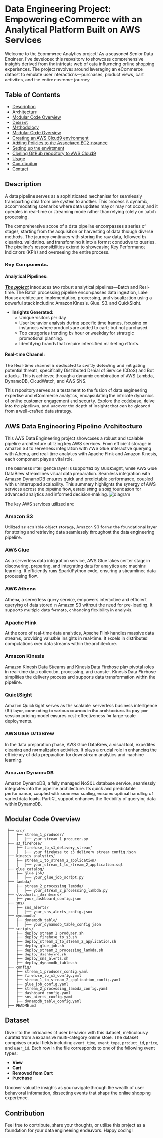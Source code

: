 # Data Engineering Project: Empowering eCommerce with an Analytical Platform Built on AWS Services

Welcome to the Ecommerce Analytics project! As a seasoned Senior Data Engineer, I've developed this repository to showcase comprehensive insights derived from the intricate web of data influencing online shopping experiences. The project revolves around leveraging an eCommerce dataset to emulate user interactions—purchases, product views, cart activities, and the entire customer journey.

## Table of Contents 

- [Description](#description) 
- [Architecture](#architecture)
- [Modular Code Overview](#modular-code-overview)
- [Dataset](#Dataset)
- [Methodology](#Methodology)
- [Modular Code Overview](#modular-code-overview)
- [Creating an AWS Cloud9 environment](#creating-an-AWS-Cloud9-environment)
- [Adding Policies to the Associated EC2 Instance](#Adding-Policies-to-the-Associated-EC2-Instance)
- [Setting up the enviroment](#setting-up-the-enviroment)
- [Cloning GitHub repository to AWS Cloud9](#Cloning-GitHub-repository-to-AWS-Cloud9)
- [Usage](#usage) 
- [Contribution](#contribution)
- [Contact](#contact)

## Description

A data pipeline serves as a sophisticated mechanism for seamlessly transporting data from one system to another. This process is dynamic, accommodating scenarios where data updates may or may not occur, and it operates in real-time or streaming mode rather than relying solely on batch processing.

The comprehensive scope of a data pipeline encompasses a series of stages, starting from the acquisition or harvesting of data through diverse methods. The journey continues with storing the raw data, followed by cleaning, validating, and transforming it into a format conducive to queries. The pipeline's responsibilities extend to showcasing Key Performance Indicators (KPIs) and overseeing the entire process.

### Key Components:

#### Analytical Pipelines:

***[The project](https://github.com/diegovillatoromx/aws_big_data_project_eccomerce/)*** introduces two robust analytical pipelines—Batch and Real-time. The Batch processing pipeline encompasses data ingestion, Lake House architecture implementation, processing, and visualization using a powerful stack including Amazon Kinesis, Glue, S3, and QuickSight.

- **Insights Generated:**
  - Unique visitors per day
  - User behavior analysis during specific time frames, focusing on instances where products are added to carts but not purchased.
  - Top categories trending by hour or weekday for strategic promotional planning.
  - Identifying brands that require intensified marketing efforts.

#### Real-time Channel:
The Real-time channel is dedicated to swiftly detecting and mitigating potential threats, specifically Distributed Denial of Service (DDoS) and Bot attacks. This is achieved through a dynamic combination of AWS Lambda, DynamoDB, CloudWatch, and AWS SNS.

This repository serves as a testament to the fusion of data engineering expertise and eCommerce analytics, encapsulating the intricate dynamics of online customer engagement and security. Explore the codebase, delve into the pipelines, and uncover the depth of insights that can be gleaned from a well-crafted data strategy.


## AWS Data Engineering Pipeline Architecture

This AWS Data Engineering project showcases a robust and scalable pipeline architecture utilizing key AWS services. From efficient storage in Amazon S3 to serverless integration with AWS Glue, interactive querying with Athena, and real-time analytics with Apache Flink and Amazon Kinesis, each component plays a vital role.

The business intelligence layer is supported by QuickSight, while AWS Glue DataBrew streamlines visual data preparation. Seamless integration with Amazon DynamoDB ensures quick and predictable performance, coupled with uninterrupted scalability. This summary highlights the synergy of AWS services across the pipeline flow, establishing a solid foundation for advanced analytics and informed decision-making.
![diagram](https://github.com/diegovillatoromx/aws_big_data_project_eccomerce/blob/main/ecomm_platform.png)

The  key AWS services utilized are:
### Amazon S3

Utilized as scalable object storage, Amazon S3 forms the foundational layer for storing and retrieving data seamlessly throughout the data engineering pipeline.

### AWS Glue

As a serverless data integration service, AWS Glue takes center stage in discovering, preparing, and integrating data for analytics and machine learning. It efficiently runs Spark/Python code, ensuring a streamlined data processing flow.

### AWS Athena

Athena, a serverless query service, empowers interactive and efficient querying of data stored in Amazon S3 without the need for pre-loading. It supports multiple data formats, enhancing flexibility in analysis.

### Apache Flink

At the core of real-time data analytics, Apache Flink handles massive data streams, providing valuable insights in real-time. It excels in distributed computations over data streams within the architecture.

### Amazon Kinesis

Amazon Kinesis Data Streams and Kinesis Data Firehose play pivotal roles in real-time data collection, processing, and transfer. Kinesis Data Firehose simplifies the delivery process and supports data transformation within the pipeline.

### QuickSight

Amazon QuickSight serves as the scalable, serverless business intelligence (BI) layer, connecting to various sources in the architecture. Its pay-per-session pricing model ensures cost-effectiveness for large-scale deployments.

### AWS Glue DataBrew

In the data preparation phase, AWS Glue DataBrew, a visual tool, expedites cleaning and normalization activities. It plays a crucial role in enhancing the efficiency of data preparation for downstream analytics and machine learning.

### Amazon DynamoDB

Amazon DynamoDB, a fully managed NoSQL database service, seamlessly integrates into the pipeline architecture. Its quick and predictable performance, coupled with seamless scaling, ensures optimal handling of varied data loads. PartiQL support enhances the flexibility of querying data within DynamoDB.



## Modular Code Overview
```arduino
 ├── src/
 │   ├── stream_1_producer/
 │   │   ├── your_stream_1_producer.py
 ├── s3_firehose/
 │   ├── firehose_to_s3_delivery_stream/
 │   │   ├── your_firehose_to_s3_delivery_stream_config.json
 ├── kinesis_analytics/
 │   ├── stream_1_to_stream_2_application/
 │   │   ├── your_stream_1_to_stream_2_application.sql
 ├── glue_catalog/
 │   ├── glue_job/
 │   │   ├── your_glue_job_script.py
 ├── lambda/
 │   ├── stream_2_processing_lambda/
 │   │   ├── your_stream_2_processing_lambda.py
 ├── cloudwatch_dashboard/
 │   ├── your_dashboard_config.json
 ├── sns/
 │   ├── sns_alerts/
 │   │   ├── your_sns_alerts_config.json
 ├── dynamodb/
 │   ├── dynamodb_table/
 │   │   ├── your_dynamodb_table_config.json
 ├── scripts/
 │   ├── deploy_stream_1_producer.sh
 │   ├── deploy_firehose_to_s3.sh
 │   ├── deploy_stream_1_to_stream_2_application.sh
 │   ├── deploy_glue_job.sh
 │   ├── deploy_stream_2_processing_lambda.sh
 │   ├── deploy_dashboard.sh
 │   ├── deploy_sns_alerts.sh
 │   ├── deploy_dynamodb_table.sh
 ├── config/
 │   ├── stream_1_producer_config.yaml
 │   ├── firehose_to_s3_config.yaml
 │   ├── stream_1_to_stream_2_application_config.yaml
 │   ├── glue_job_config.yaml
 │   ├── stream_2_processing_lambda_config.yaml
 │   ├── dashboard_config.yaml
 │   ├── sns_alerts_config.yaml
 │   ├── dynamodb_table_config.yaml
 ├── README.md
```

## Dataset

Dive into the intricacies of user behavior with this dataset, meticulously curated from a expansive multi-category online store. The dataset comprises crucial fields including `event_time`, `event_type`, `product_id`, `price`, and `user_id`. Each row in the file corresponds to one of the following event types:

- **View**
- **Cart**
- **Removed from Cart**
- **Purchase**

Uncover valuable insights as you navigate through the wealth of user behavioral information, dissecting events that shape the online shopping experience.


## Contribution
Feel free to contribute, share your thoughts, or utilize this project as a foundation for your data engineering endeavors. Happy coding!

